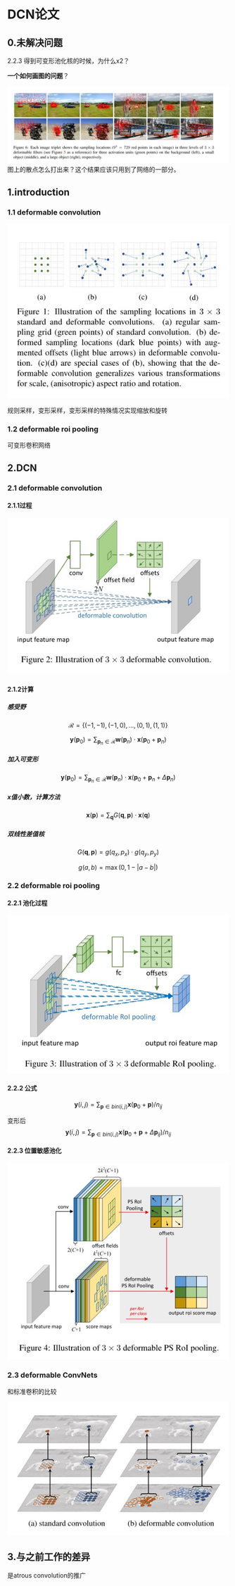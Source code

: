 # DCN论文

## 0.未解决问题

2.2.3 得到可变形池化核的时候，为什么x2？

**一个如何画图的问题**？

![](../images/202201/25/20220125006.jpg)图上的散点怎么打出来？这个结果应该只用到了网络的一部分。

## 1.introduction

### 1.1 deformable convolution

![](../images/202201/25/20220125001.jpg)

规则采样，变形采样，变形采样的特殊情况实现缩放和旋转

### 1.2 deformable roi pooling

可变形卷积网络

## 2.DCN

### 2.1 deformable convolution

#### 2.1.1过程

![](../images/202201/25/20220125002.jpg)

#### 2.1.2计算

##### 感受野

$$
\mathcal{R}=\{(-1,-1),(-1,0), \ldots,(0,1),(1,1)\}
$$

$$
\mathbf{y}\left(\mathbf{p}_{0}\right)=\sum_{\mathbf{p}_{n} \in \mathcal{R}} \mathbf{w}\left(\mathbf{p}_{n}\right) \cdot \mathbf{x}\left(\mathbf{p}_{0}+\mathbf{p}_{n}\right)
$$

##### 加入可变形

$$
\mathbf{y}\left(\mathbf{p}_{0}\right)=\sum_{\mathbf{p}_{n} \in \mathcal{R}} \mathbf{w}\left(\mathbf{p}_{n}\right) \cdot \mathbf{x}\left(\mathbf{p}_{0}+\mathbf{p}_{n}+\Delta \mathbf{p}_{n}\right)
$$

##### x值小数，计算方法

$$
\mathbf{x}(\mathbf{p})=\sum_{\mathbf{q}} G(\mathbf{q}, \mathbf{p}) \cdot \mathbf{x}(\mathbf{q})
$$

##### 双线性差值核

$$
G(\mathbf{q}, \mathbf{p})=g\left(q_{x}, p_{x}\right) \cdot g\left(q_{y}, p_{y}\right)
$$

$$
g(a, b)=\max (0,1-|a-b|)
$$

### 2.2 deformable roi pooling

#### 2.2.1 池化过程

![](../images/202201/25/20220125003.jpg)

#### 2.2.2 公式

$$
\mathbf{y}(i, j)=\sum_{\mathbf{p} \in b i n(i, j)} \mathbf{x}\left(\mathbf{p}_{0}+\mathbf{p}\right) / n_{i j}
$$

变形后
$$
\mathbf{y}(i, j)=\sum_{\mathbf{p} \in b i n(i, j)} \mathbf{x}\left(\mathbf{p}_{0}+\mathbf{p}+\Delta \mathbf{p}_{i j}\right) / n_{i j}
$$

#### 2.2.3 位置敏感池化

![](../images/202201/25/20220125004.jpg)

### 2.3 deformable ConvNets

和标准卷积的比较

![](../images/202201/25/20220125005.jpg)

## 3.与之前工作的差异

是atrous convolution的推广